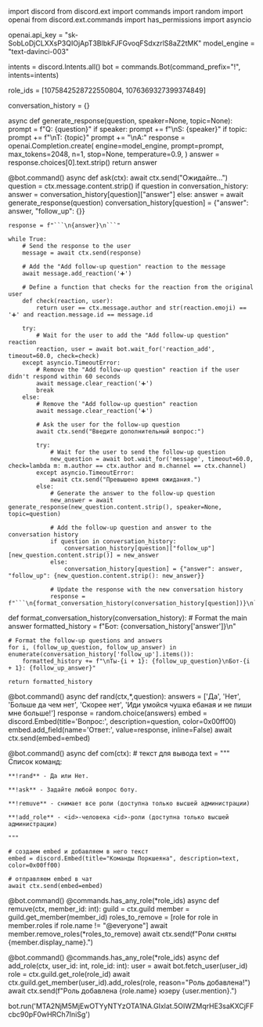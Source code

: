 import discord
from discord.ext import commands
import random
import openai
from discord.ext.commands import has_permissions
import asyncio

openai.api_key = "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"
model_engine = "text-davinci-003"


intents = discord.Intents.all()
bot = commands.Bot(command_prefix="!", intents=intents)

role_ids = [1075842528722550804, 1076369327399374849]

conversation_history = {}

async def generate_response(question, speaker=None, topic=None):
    prompt = f"Q: {question}"
    if speaker:
        prompt += f"\nS: {speaker}"
    if topic:
        prompt += f"\nT: {topic}"
    prompt += "\nA:"
    response = openai.Completion.create(
        engine=model_engine,
        prompt=prompt,
        max_tokens=2048,
        n=1,
        stop=None,
        temperature=0.9,
    )
    answer = response.choices[0].text.strip()
    return answer

@bot.command()
async def ask(ctx):
    await ctx.send("Ожидайте...")
    question = ctx.message.content.strip()
    if question in conversation_history:
        answer = conversation_history[question]["answer"]
    else:
        answer = await generate_response(question)
        conversation_history[question] = {"answer": answer, "follow_up": {}}

    response = f"```\n{answer}\n```"

    while True:
        # Send the response to the user
        message = await ctx.send(response)

        # Add the "Add follow-up question" reaction to the message
        await message.add_reaction('➕')

        # Define a function that checks for the reaction from the original user
        def check(reaction, user):
            return user == ctx.message.author and str(reaction.emoji) == '➕' and reaction.message.id == message.id

        try:
            # Wait for the user to add the "Add follow-up question" reaction
            reaction, user = await bot.wait_for('reaction_add', timeout=60.0, check=check)
        except asyncio.TimeoutError:
            # Remove the "Add follow-up question" reaction if the user didn't respond within 60 seconds
            await message.clear_reaction('➕')
            break
        else:
            # Remove the "Add follow-up question" reaction
            await message.clear_reaction('➕')

            # Ask the user for the follow-up question
            await ctx.send("Введите дополнительный вопрос:")

            try:
                # Wait for the user to send the follow-up question
                new_question = await bot.wait_for('message', timeout=60.0, check=lambda m: m.author == ctx.author and m.channel == ctx.channel)
            except asyncio.TimeoutError:
                await ctx.send("Превышено время ожидания.")
            else:
                # Generate the answer to the follow-up question
                new_answer = await generate_response(new_question.content.strip(), speaker=None, topic=question)

                # Add the follow-up question and answer to the conversation history
                if question in conversation_history:
                    conversation_history[question]["follow_up"][new_question.content.strip()] = new_answer
                else:
                    conversation_history[question] = {"answer": answer, "follow_up": {new_question.content.strip(): new_answer}}

                # Update the response with the new conversation history
                response = f"```\n{format_conversation_history(conversation_history[question])}\n```"


def format_conversation_history(conversation_history):
    # Format the main answer
    formatted_history = f"Бот: {conversation_history['answer']}\n"

    # Format the follow-up questions and answers
    for i, (follow_up_question, follow_up_answer) in enumerate(conversation_history['follow_up'].items()):
        formatted_history += f"\nТы-{i + 1}: {follow_up_question}\nБот-{i + 1}: {follow_up_answer}"

    return formatted_history

@bot.command()
async def rand(ctx,*,question):
    answers = ['Да', 'Нет', 'Больше да чем нет', 'Скорее нет', 'Иди умойся чушка ебаная и не пиши мне больше!']
    response = random.choice(answers)
    embed = discord.Embed(title='Вопрос:', description=question, color=0x00ff00)
    embed.add_field(name='Ответ:', value=response, inline=False)
    await ctx.send(embed=embed)


@bot.command()
async def com(ctx):
    # текст для вывода
    text = """
    Список команд:

    **!rand** - Да или Нет.

    **!ask** - Задайте любой вопрос боту.

    **!remuve** - снимает все роли (доступна только высшей администрации)

    **!add_role** - <id>-человека <id>-роли (доступна только высшей администрации)

    """

    # создаем embed и добавляем в него текст
    embed = discord.Embed(title="Команды Поркшеяна", description=text, color=0x00ff00)

    # отправляем embed в чат
    await ctx.send(embed=embed)


@bot.command()
@commands.has_any_role(*role_ids)
async def remuve(ctx, member_id: int):
    guild = ctx.guild
    member = guild.get_member(member_id)
    roles_to_remove = [role for role in member.roles if role.name != "@everyone"]
    await member.remove_roles(*roles_to_remove)
    await ctx.send(f"Роли сняты {member.display_name}.")


@bot.command()
@commands.has_any_role(*role_ids)
async def add_role(ctx, user_id: int, role_id: int):
    user = await bot.fetch_user(user_id)
    role = ctx.guild.get_role(role_id)
    await ctx.guild.get_member(user_id).add_roles(role, reason="Роль добавлена!")
    await ctx.send(f"Роль добавлена {role.name} юзеру {user.mention}.")



bot.run('MTA2NjM5MjEwOTYyNTYzOTA1NA.GIxlat.5OIWZMqrHE3saKXCjFFcbc90pF0wHRCh7IniSg')

